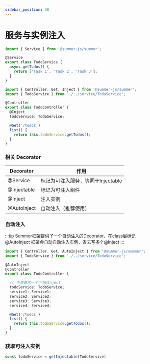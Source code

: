 ```yaml
---
sidebar_position: 30
---
```


# 服务与实例注入


```ts
import { Service } from '@summer-js/summer';

@Service
export class TodoService {
  async getTodos() {
    return ['Task 1', 'Task 2', 'Task 3'];
  }
}
```

```ts
import { Controller, Get, Inject } from '@summer-js/summer';
import { TodoService } from './../service/TodoService';

@Controller
export class TodoController {
  @Inject
  todoService: TodoService;

  @Get('/todos')
  list() {
    return this.todoService.getTodos();
  }
}
```

### 相关 Decorator


|  Decorator   | 作用  |
|  ----  | ----  |
| @Service | 标记为可注入服务，等同于Injectable |
| @Injectable | 标记为可注入组件 |
| @Inject | 注入实例 |
| @AutoInject | 自动注入（推荐使用） |


### 自动注入

:::tip
Summer框架提供了一个自动注入的Decorator，在class层标记 @AutoInject 框架会自动自动注入实例，省去写多个@Inject
:::

```ts
import { Controller, Get, AutoInject } from '@summer-js/summer';
import { TodoService } from './../service/TodoService';

@AutoInject
@Controller
export class TodoController {

  // 不需要再一个个写@Inject
  todoService: TodoService;
  service1: Service1;
  service2: Service2;
  service3: Service3;
  service4: Service4;

  @Get('/todos')
  list() {
    return this.todoService.getTodos();
  }
}
```

### 获取可注入实例

```ts
const todoService = getInjectable(TodoService)
```